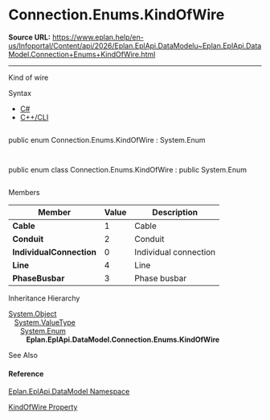 # Connection.Enums.KindOfWire

**Source URL:** https://www.eplan.help/en-us/Infoportal/Content/api/2026/Eplan.EplApi.DataModelu~Eplan.EplApi.DataModel.Connection+Enums+KindOfWire.html

---

Kind of wire

Syntax

- [C#](#i-syntax-CS)
- [C++/CLI](#i-syntax-CPP2005)

```
```
public enum Connection.Enums.KindOfWire : System.Enum
```
```

```
```
public enum class Connection.Enums.KindOfWire : public System.Enum
```
```

Members

| Member | Value | Description |
| --- | --- | --- |
| **Cable** | 1 | Cable |
| **Conduit** | 2 | Conduit |
| **IndividualConnection** | 0 | Individual connection |
| **Line** | 4 | Line |
| **PhaseBusbar** | 3 | Phase busbar |

Inheritance Hierarchy

[System.Object](#)  
   [System.ValueType](#)  
      [System.Enum](#)  
         **Eplan.EplApi.DataModel.Connection.Enums.KindOfWire**

See Also

#### Reference

[Eplan.EplApi.DataModel Namespace](Eplan.EplApi.DataModelu~Eplan.EplApi.DataModel_namespace.html)
  
[KindOfWire Property](Eplan.EplApi.DataModelu~Eplan.EplApi.DataModel.Connection~KindOfWire.html)